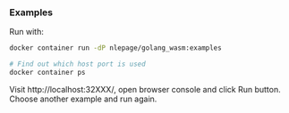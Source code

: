 ### Examples

Run with:

```sh
docker container run -dP nlepage/golang_wasm:examples

# Find out which host port is used
docker container ps
```

Visit http://localhost:32XXX/, open browser console and click Run button.
Choose another example and run again.
